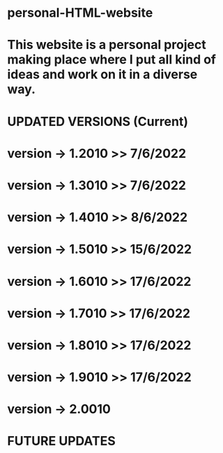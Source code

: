 # personal-HTML-website

# This website is a personal project making place where I put all kind of ideas and work on it in a diverse way.

# UPDATED VERSIONS (Current)

# version -> 1.2010 >> 7/6/2022

# version -> 1.3010 >> 7/6/2022

# version -> 1.4010 >> 8/6/2022

# version -> 1.5010 >> 15/6/2022

# version -> 1.6010 >> 17/6/2022

# version -> 1.7010 >> 17/6/2022

# version -> 1.8010 >> 17/6/2022

# version -> 1.9010 >> 17/6/2022


# version -> 2.0010
# FUTURE UPDATES
